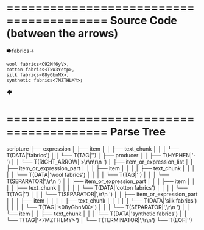 ========================================
Source Code (between the arrows)
========================================

🡆fabrics<wIcCuax5>->

    wool fabrics<C92Mf6yV>,
    cotton fabrics<TxW3Yetp>,
    silk fabrics<08yGbnMX>,
    synthetic fabrics<7MZTHLMY>;
🡄

========================================
Parse Tree
========================================

scripture
├── expression
│   ├── item
│   │   ├── text_chunk
│   │   │   └── T(DATA|'fabrics')
│   │   └── T(TAG|'<wIcCuax5>')
│   ├── producer
│   │   ├── T(HYPHEN|'-')
│   │   └── T(RIGHT_ARROW|'>\r\n\r\n    ')
│   ├── item_or_expression_list
│   │   ├── item_or_expression_part
│   │   │   ├── item
│   │   │   │   ├── text_chunk
│   │   │   │   │   └── T(DATA|'wool fabrics')
│   │   │   │   └── T(TAG|'<C92Mf6yV>')
│   │   │   └── T(SEPARATOR|',\r\n    ')
│   │   ├── item_or_expression_part
│   │   │   ├── item
│   │   │   │   ├── text_chunk
│   │   │   │   │   └── T(DATA|'cotton fabrics')
│   │   │   │   └── T(TAG|'<TxW3Yetp>')
│   │   │   └── T(SEPARATOR|',\r\n    ')
│   │   ├── item_or_expression_part
│   │   │   ├── item
│   │   │   │   ├── text_chunk
│   │   │   │   │   └── T(DATA|'silk fabrics')
│   │   │   │   └── T(TAG|'<08yGbnMX>')
│   │   │   └── T(SEPARATOR|',\r\n    ')
│   │   └── item
│   │       ├── text_chunk
│   │       │   └── T(DATA|'synthetic fabrics')
│   │       └── T(TAG|'<7MZTHLMY>')
│   └── T(TERMINATOR|';\r\n')
└── T(EOF|'<EOF>')